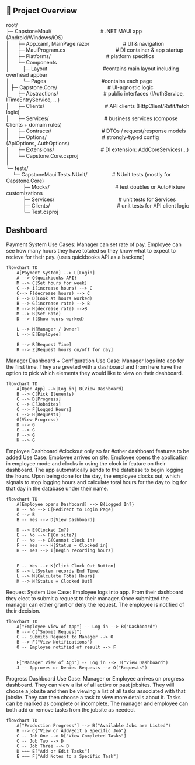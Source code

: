## 📂 Project Overview

root/  
├─ CapstoneMaui/ &emsp;&emsp;&emsp;&emsp;&emsp;&emsp;&emsp;&emsp;&emsp; # .NET MAUI app (Android/Windows/iOS)  
│ &emsp; ├─ App.xaml, MainPage.razor &emsp;&emsp;&emsp;&emsp;&emsp;&emsp; # UI & navigation  
│ &emsp; ├─ MauiProgram.cs &emsp;&emsp;&emsp;&emsp;&emsp;&emsp;&emsp;&emsp;&emsp;&nbsp; # DI container & app startup  
│ &emsp; ├─ Platforms/ &emsp;&emsp;&emsp;&emsp;&emsp;&emsp;&emsp;&emsp;&emsp;&emsp;&nbsp; # platform specifics  
│ &emsp; └─ Components  
│ &emsp;&emsp; ├─ Layout &emsp;&emsp;&emsp;&emsp;&emsp;&emsp;&emsp;&emsp;&emsp;&emsp;&nbsp; #contains main layout including overhead appbar  
│ &emsp;&emsp; └─ Pages  &emsp;&emsp;&emsp;&emsp;&emsp;&emsp;&emsp;&emsp;&emsp;&emsp;&nbsp; #contains each page  
│
├─ Capstone.Core/ &emsp;&emsp;&emsp;&emsp;&emsp;&emsp;&emsp;&emsp;&emsp;&nbsp; # UI-agnostic logic  
│ &emsp; ├─ Abstractions/ &emsp;&emsp;&emsp;&emsp;&emsp;&emsp;&emsp;&emsp;&nbsp; # public interfaces (IAuthService, ITimeEntryService, ...)  
│ &emsp; ├─ Clients/ &emsp;&emsp;&emsp;&emsp;&emsp;&emsp;&emsp;&emsp;&emsp;&emsp;&emsp;&nbsp; # API clients (HttpClient/Refit/fetch logic)  
│ &emsp; ├─ Services/ &emsp;&emsp;&emsp;&emsp;&emsp;&emsp;&emsp;&emsp;&emsp;&emsp;&nbsp; # business services (compose Clients + domain rules)  
│ &emsp; ├─ Contracts/ &emsp;&emsp;&emsp;&emsp;&emsp;&emsp;&emsp;&emsp;&emsp;&nbsp; # DTOs / request/response models  
│ &emsp; ├─ Options/ &emsp;&emsp;&emsp;&emsp;&emsp;&emsp;&emsp;&emsp;&emsp;&emsp;&nbsp; # strongly-typed config (ApiOptions, AuthOptions)  
│ &emsp; ├─ Extensions/ &emsp;&emsp;&emsp;&emsp;&emsp;&emsp;&emsp;&emsp;&nbsp;&nbsp; # DI extension: AddCoreServices(...)  
│ &emsp; └─ Capstone.Core.csproj  
│  
└─ tests/  
&emsp; └─ CapstoneMaui.Tests.NUnit/ &emsp;&emsp;&emsp;&emsp;&nbsp; # NUnit tests (mostly for Capstone.Core)  
&emsp;&emsp;&emsp; ├─ Mocks/ &emsp;&emsp;&emsp;&emsp;&emsp;&emsp;&emsp;&emsp;&emsp;&emsp;&emsp;&emsp;&nbsp; # test doubles or AutoFixture customizations  
&emsp;&emsp;&emsp; ├─ Services/ &emsp;&emsp;&emsp;&emsp;&emsp;&emsp;&emsp;&emsp;&emsp;&emsp;&emsp;&emsp; # unit tests for Services  
&emsp;&emsp;&emsp; ├─ Clients/ &emsp;&emsp;&emsp;&emsp;&emsp;&emsp;&emsp;&emsp;&emsp;&emsp;&emsp;&emsp;&nbsp;&nbsp; # unit tests for API client logic  
&emsp;&emsp;&emsp; └─ Test.csproj  






## Dashboard

Payment System
Use Cases: Manager can set rate of pay. Employee can see how many hours they have totaled so they know what to expect to recieve for their pay. (uses quickbooks API as a backend)
```mermaid
flowchart TD
    A[Payment System] --> L[Login]
    A --> Q{quickbooks API}
    M --> C(Set hours for week)
    C --> i(increase hours) --> C
    C--> F(decrease hours) --> C
    E --> D(Look at hours worked)
    B --> G(increase rate) --> B
    B --> H(decrease rate) -->B
    M --> B(Set Rate)
    D --> f(Show hours worked)

    L --> M[Manager / Owner]
    L --> E[Employee]

    E --> R[Request Time]
    R --> Z[Request hours on/off for day]
```

Manager Dashboard + Configuration
Use Case: Manager logs into app for the first time. They are greeted with a dashboard and from here have the option to pick which elements they would like to view on their dashboard. 
```mermaid
flowchart TD
    A[Open App] -->|Log in| B(View Dashboard)
    B --> C(Pick Elements)
    C --> D[Progress]
    C --> E[Jobsites]
    C --> F[Logged Hours]
    C --> H[Requests]
    G(View Progress)
    D --> G
    E --> G
    F --> G
    H --> G
  ```

Employee Dashboard
#clockout only so far
#other dashboard features to be added
Use Case: Employee arrives on site. Employee opens the application in employee mode and clocks in using the clock in feature on their dashboard. The app automatically sends to the database to begin logging the hours. Upon being done for the day, the employee clocks out, which signals to stop logging hours and calculate total hours for the day to log for that day in the database under their name.
```mermaid
flowchart TD
    A[Employee opens Dashboard] --> B{Logged In?}
    B -- No --> C[Redirect to Login Page]
    C --> B
    B -- Yes --> D[View Dashboard]

    D --> E{Clocked In?}
    E -- No --> F{On site?}
    F -- No --> G(Cannot clock in)
    F -- Yes --> H[Status = Clocked in]
    H -- Yes --> I[Begin recording hours]
    

    E -- Yes --> K[Click Clock Out Button]
    K --> L[System records End Time]
    L --> M[Calculate Total Hours]
    M --> N[Status = Clocked Out]
```

Request System
Use Case: Employee logs into app. From their dashboard they elect to submit a request to their manager. Once submitted the manager can either grant or deny the request. The employee is notified of their decision.
```mermaid
flowchart TD
    A["Employee View of App"] -- Log in --> B("Dashboard")
    B --> C("Submit Request")
    C -- Submits Request to Manager --> O
    B --> F("View Notifications")
    O -- Employee notified of result --> F


    E["Manager View of App"] -- Log in --> J("View Dashboard")
    J -- Approves or Denies Requests --> O("Requests")
```

Progress Dashboard
Use Case: Manager or Employee arrives on progress dashboard. They can view a list of all active or past jobsites. They will choose a jobsite and then be viewing a list of all tasks associated with that jobsite. They can then choose a task to view more details about it. Tasks can be marked as complete or incomplete. The manager and employee can both add or remove tasks from the jobsite as needed.
```mermaid
flowchart TD
    A["Production Progress"] --> B("Available Jobs are Listed")
    B --> C{"View or Add/Edit a Specific Job"}
    C -- Job One --> D["View Completed Tasks"]
    C -- Job Two --> D
    C -- Job Three --> D
    D ~~~ E["Add or Edit Tasks"]
    E ~~~ F["Add Notes to a Specific Task"]

```
